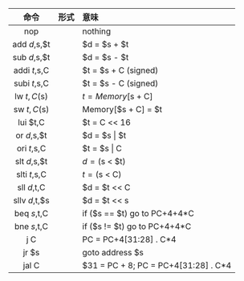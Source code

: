 |命令|形式|意味|
|:--:|:--:|:--|
|nop||nothing|
|add $d,$s,$t||$d = $s + $t|
|sub $d,$s,$t||$d = $s - $t|
|addi $t,$s,C||$t = $s + C (signed)|
|subi $t,$s,C||$t = $s - C (signed)|
|lw $t,C($s)||$t = Memory[$s + C]|
|sw $t,C($s)||Memory[$s + C] = $t|
|lui $t,C||$t = C << 16|
|or $d,$s,$t||$d = $s \| $t|
|ori $t,$s,C||$t = $s \| C|
|slt $d,$s,$t||$d = ($s < $t)|
|slti $t,$s,C||$t = ($s < C)|
|sll $d,$t,C||$d = $t << C|
|sllv $d,$t,$s||$d = $t << s|
|beq $s,$t,C||if ($s == $t) go to PC+4+4\*C|
|bne $s,$t,C||if ($s != $t) go to PC+4+4\*C|
|j C||PC = PC+4[31:28] . C\*4|
|jr $s||goto address $s|
|jal C||$31 = PC + 8; PC = PC+4[31:28] . C\*4|






